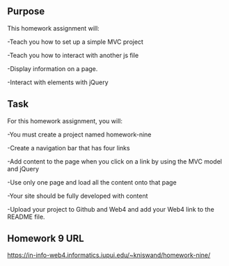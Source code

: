 ## Purpose

This homework assignment will:

-Teach you how to set up a simple MVC project

-Teach you how to interact with another js file

-Display information on a page.

-Interact with elements with jQuery

## Task

For this homework assignment, you will:

-You must create a project named homework-nine

-Create a navigation bar that has four links

-Add content to the page when you click on a link by using the MVC model and jQuery

-Use only one page and load all the content onto that page

-Your site should be fully developed with content

-Upload your project to Github and Web4 and add your Web4 link to the README file.

## Homework 9 URL

https://in-info-web4.informatics.iupui.edu/~kniswand/homework-nine/
